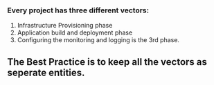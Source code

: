 ### Every project has three different vectors:

1. Infrastructure Provisioning phase
2. Application build and deployment phase
3. Configuring the monitoring and logging is the 3rd phase. 

## The Best Practice is to keep all the vectors as seperate entities.


